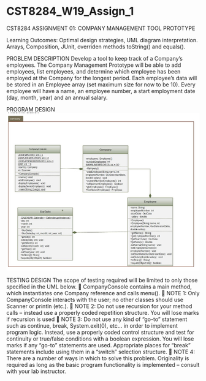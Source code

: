 # CST8284_W19_Assign_1


CST8284 ASSIGNMENT 01: COMPANY MANAGEMENT TOOL PROTOTYPE

Learning Outcomes: Optimal design strategies, UML diagram interpretation. Arrays, Composition, JUnit, overriden
methods toString() and equals().

PROBLEM DESCRIPTION
Develop a tool to keep track of a Company’s employees. The Company Management Prototype will be able to add employees, list
employees, and determine which employee has been employed at the Company for the longest period. Each employee’s data will
be stored in an Employee array (set maximum size for now to be 10). Every employee will have a name, an employee number, a
start employment date (day, month, year) and an annual salary.




PROGRAM DESIGN
![alt text](https://github.com/hawk0120/CST8284_W19_Assign_1/blob/master/UML-Assignment-1.jpg)





TESTING DESIGN
The scope of testing required will be limited to only those specified in the UML below.
 CompanyConsole contains a main method, which instantiates one Company reference and calls menu().
 NOTE 1: Only CompanyConsole interacts with the user; no other classes should use Scanner or println (etc.).
 NOTE 2: Do not use recursion for your method calls – instead use a properly coded repetition structure. You will lose marks if
recursion is used
 NOTE 3: Do not use any kind of “go-to” statement such as continue, break, System.exit(0), etc… in order to implement program
logic. Instead, use a properly coded control structure and test for continuity or true/false conditions with a boolean
expression. You will lose marks if any “go-to” statements are used. Appropriate places for “break” statements
include using them in a “switch” selection structure.
 NOTE 4: There are a number of ways in which to solve this problem. Originality is required as long as the basic program
functionality is implemented – consult with your lab instructor.
